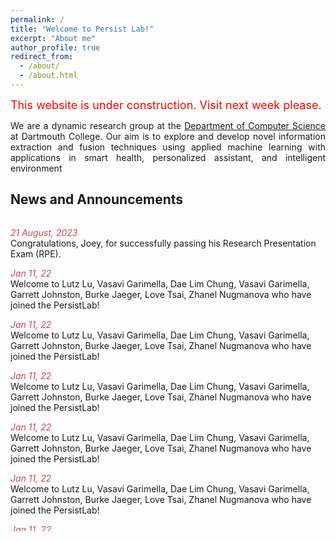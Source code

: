 ```yaml
---
permalink: /
title: "Welcome to Persist Lab!"
excerpt: "About me"
author_profile: true
redirect_from: 
  - /about/
  - /about.html
---
```


<font color="red" size ="4">This website is under construction. Visit next week please.</font>

<p align="justify">
We are a dynamic research group at the <a href="https://web.cs.dartmouth.edu/">Department of Computer Science</a> at Dartmouth College. Our aim is to explore and develop novel information extraction and fusion techniques using applied machine learning with applications in smart health, personalized assistant, and intelligent environment
</p> 

## <font> News and Announcements </font>
<div style="height: 500px; overflow: auto;">


<span style="color:rgb(201, 76, 76)">*21 August, 2023*</span><br/>
Congratulations, Joey, for successfully passing his Research Presentation Exam (RPE).

<span style="color:rgb(201, 76, 76)">*Jan 11, 22*</span>  <br/> 
Welcome to Lutz Lu, Vasavi Garimella, Dae Lim Chung, Vasavi Garimella, Garrett Johnston, Burke Jaeger, Love Tsai, Zhanel Nugmanova who have joined the PersistLab!

<span style="color:rgb(201, 76, 76)">*Jan 11, 22*</span>  <br/> 
Welcome to Lutz Lu, Vasavi Garimella, Dae Lim Chung, Vasavi Garimella, Garrett Johnston, Burke Jaeger, Love Tsai, Zhanel Nugmanova who have joined the PersistLab!

<span style="color:rgb(201, 76, 76)">*Jan 11, 22*</span>  <br/> 
Welcome to Lutz Lu, Vasavi Garimella, Dae Lim Chung, Vasavi Garimella, Garrett Johnston, Burke Jaeger, Love Tsai, Zhanel Nugmanova who have joined the PersistLab!

<span style="color:rgb(201, 76, 76)">*Jan 11, 22*</span>  <br/> 
Welcome to Lutz Lu, Vasavi Garimella, Dae Lim Chung, Vasavi Garimella, Garrett Johnston, Burke Jaeger, Love Tsai, Zhanel Nugmanova who have joined the PersistLab!

<span style="color:rgb(201, 76, 76)">*Jan 11, 22*</span>  <br/> 
Welcome to Lutz Lu, Vasavi Garimella, Dae Lim Chung, Vasavi Garimella, Garrett Johnston, Burke Jaeger, Love Tsai, Zhanel Nugmanova who have joined the PersistLab!

<span style="color:rgb(201, 76, 76)">*Jan 11, 22*</span>  <br/> 
Welcome to Lutz Lu, Vasavi Garimella, Dae Lim Chung, Vasavi Garimella, Garrett Johnston, Burke Jaeger, Love Tsai, Zhanel Nugmanova who have joined the PersistLab!

<span style="color:rgb(201, 76, 76)">*Jan 11, 22*</span>  <br/> 
Welcome to Lutz Lu, Vasavi Garimella, Dae Lim Chung, Vasavi Garimella, Garrett Johnston, Burke Jaeger, Love Tsai, Zhanel Nugmanova who have joined the PersistLab!

<span style="color:rgb(201, 76, 76)">*Jan 11, 22*</span>  <br/> 
Welcome to Lutz Lu, Vasavi Garimella, Dae Lim Chung, Vasavi Garimella, Garrett Johnston, Burke Jaeger, Love Tsai, Zhanel Nugmanova who have joined the PersistLab!
</div>



